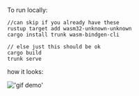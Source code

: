 To run locally:

```
//can skip if you already have these
rustup target add wasm32-unknown-unknown   
cargo install trunk wasm-bindgen-cli

// else just this should be ok
cargo build
trunk serve
```

how it looks: 

!['gif demo']('Images/demo.gif')